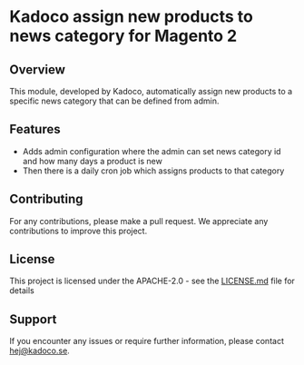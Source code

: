 # Kadoco assign new products to news category for Magento 2

## Overview

This module, developed by Kadoco, automatically assign new products to a specific news category that can be defined from admin.  

## Features

* Adds admin configuration where the admin can set news category id and how many days a product is new
* Then there is a daily cron job which assigns products to that category

## Contributing

For any contributions, please make a pull request. We appreciate any contributions to improve this project.

## License

This project is licensed under the APACHE-2.0 - see the [LICENSE.md](LICENSE.md) file for details

## Support

If you encounter any issues or require further information, please contact hej@kadoco.se.
